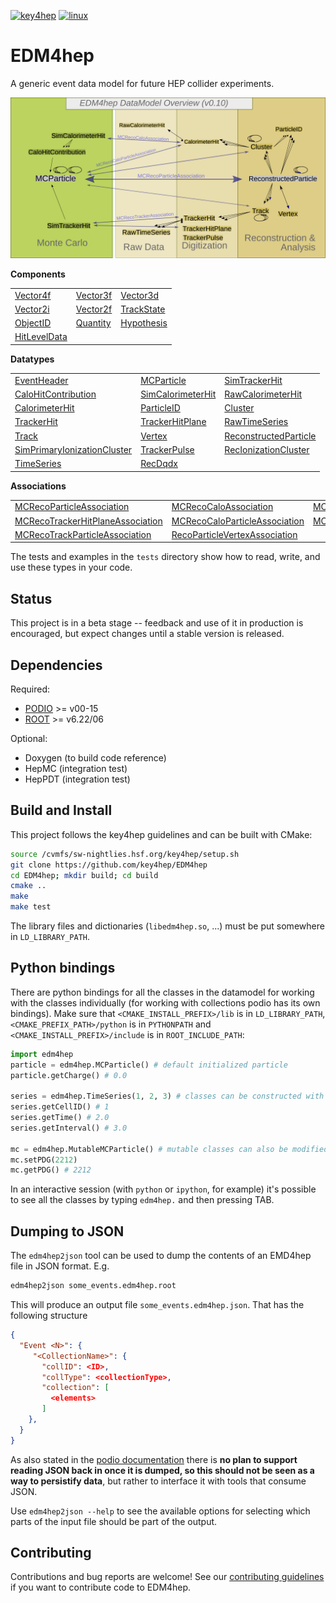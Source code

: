
[![key4hep](https://github.com/key4hep/EDM4hep/workflows/key4hep_linux/badge.svg)](https://github.com/key4hep/EDM4hep/actions/workflows/key4hep_linux.yml)
[![linux](https://github.com/key4hep/EDM4hep/actions/workflows/lcg_linux_with_podio.yml/badge.svg)](https://github.com/key4hep/EDM4hep/actions/workflows/lcg_linux_with_podio.yml)
# EDM4hep


A generic event data model for future HEP collider experiments.

![](doc/edm4hep_diagram.svg)

**Components**

| | | |
|-|-|-|
| [Vector4f](https://github.com/key4hep/EDM4hep/blob/main/edm4hep.yaml#L9)       | [Vector3f](https://github.com/key4hep/EDM4hep/blob/main/edm4hep.yaml#L26)  | [Vector3d](https://github.com/key4hep/EDM4hep/blob/main/edm4hep.yaml#L41)    |
| [Vector2i](https://github.com/key4hep/EDM4hep/blob/main/edm4hep.yaml#L60)      | [Vector2f](https://github.com/key4hep/EDM4hep/blob/main/edm4hep.yaml#L74)  | [TrackState](https://github.com/key4hep/EDM4hep/blob/main/edm4hep.yaml#L88)  |
| [ObjectID](https://github.com/key4hep/EDM4hep/blob/main/edm4hep.yaml#L111)     | [Quantity](https://github.com/key4hep/EDM4hep/blob/main/edm4hep.yaml#L123) | [Hypothesis](https://github.com/key4hep/EDM4hep/blob/main/edm4hep.yaml#L131) |
| [HitLevelData](https://github.com/key4hep/EDM4hep/blob/main/edm4hep.yaml#L138) | | |


**Datatypes**

| | | |
|-|-|-|
| [EventHeader](https://github.com/key4hep/EDM4hep/blob/main/edm4hep.yaml#L148)         | [MCParticle](https://github.com/key4hep/EDM4hep/blob/main/edm4hep.yaml#L158)        | [SimTrackerHit](https://github.com/key4hep/EDM4hep/blob/main/edm4hep.yaml#L227)         |
| [CaloHitContribution](https://github.com/key4hep/EDM4hep/blob/main/edm4hep.yaml#L261) | [SimCalorimeterHit](https://github.com/key4hep/EDM4hep/blob/main/edm4hep.yaml#L273) | [RawCalorimeterHit](https://github.com/key4hep/EDM4hep/blob/main/edm4hep.yaml#L285)     |
| [CalorimeterHit](https://github.com/key4hep/EDM4hep/blob/main/edm4hep.yaml#L294)      | [ParticleID](https://github.com/key4hep/EDM4hep/blob/main/edm4hep.yaml#L306)        | [Cluster](https://github.com/key4hep/EDM4hep/blob/main/edm4hep.yaml#L319)               |
| [TrackerHit](https://github.com/key4hep/EDM4hep/blob/main/edm4hep.yaml#L340)          | [TrackerHitPlane](https://github.com/key4hep/EDM4hep/blob/main/edm4hep.yaml#L357)   | [RawTimeSeries](https://github.com/key4hep/EDM4hep/blob/main/edm4hep.yaml#L378)                |
| [Track](https://github.com/key4hep/EDM4hep/blob/main/edm4hep.yaml#L391)               | [Vertex](https://github.com/key4hep/EDM4hep/blob/main/edm4hep.yaml#L410)            | [ReconstructedParticle](https://github.com/key4hep/EDM4hep/blob/main/edm4hep.yaml#L427) |
| [SimPrimaryIonizationCluster](https://github.com/key4hep/EDM4hep/blob/main/edm4hep.yaml#L531) | [TrackerPulse](https://github.com/key4hep/EDM4hep/blob/main/edm4hep.yaml#L549) | [RecIonizationCluster](https://github.com/key4hep/EDM4hep/blob/main/edm4hep.yaml#L562) |
| [TimeSeries](https://github.com/key4hep/EDM4hep/blob/main/edm4hep.yaml#L573) | [RecDqdx](https://github.com/key4hep/EDM4hep/blob/main/edm4hep.yaml#L585) |                                                                                          |

**Associations**

| | | |
|-|-|-|
| [MCRecoParticleAssociation](https://github.com/key4hep/EDM4hep/blob/main/edm4hep.yaml#L459)        | [MCRecoCaloAssociation](https://github.com/key4hep/EDM4hep/blob/main/edm4hep.yaml#L468)         | [MCRecoTrackerAssociation](https://github.com/key4hep/EDM4hep/blob/main/edm4hep.yaml#L477)         |
| [MCRecoTrackerHitPlaneAssociation](https://github.com/key4hep/EDM4hep/blob/main/edm4hep.yaml#L486) | [MCRecoCaloParticleAssociation](https://github.com/key4hep/EDM4hep/blob/main/edm4hep.yaml#L495) | [MCRecoClusterParticleAssociation](https://github.com/key4hep/EDM4hep/blob/main/edm4hep.yaml#L504) |
| [MCRecoTrackParticleAssociation](https://github.com/key4hep/EDM4hep/blob/main/edm4hep.yaml#L513)   | [RecoParticleVertexAssociation](https://github.com/key4hep/EDM4hep/blob/main/edm4hep.yaml#L522) |                                                                                                      |

The tests and examples in the `tests` directory show how to read, write, and use these types in your code.


## Status

This project is in a beta stage -- feedback and use of it in production is encouraged, but expect changes until a stable version is released.

## Dependencies

Required:

* [PODIO](https://github.com/AIDASoft/podio) >= v00-15
* [ROOT](https://github.com/root-project/root) >= v6.22/06

Optional:

* Doxygen (to build code reference)
* HepMC (integration test)
* HepPDT (integration test)

## Build and Install

This project follows the key4hep guidelines and can be built with CMake:

```sh
source /cvmfs/sw-nightlies.hsf.org/key4hep/setup.sh
git clone https://github.com/key4hep/EDM4hep
cd EDM4hep; mkdir build; cd build
cmake ..
make
make test
```

The library files and dictionaries (`libedm4hep.so`, ...) must be put somewhere in `LD_LIBRARY_PATH`.

## Python bindings
There are python bindings for all the classes in the datamodel for working with
the classes individually (for working with collections podio has its own
bindings). Make sure that `<CMAKE_INSTALL_PREFIX>/lib` is in `LD_LIBRARY_PATH`,
`<CMAKE_PREFIX_PATH>/python` is in `PYTHONPATH` and `<CMAKE_INSTALL_PREFIX>/include` is in `ROOT_INCLUDE_PATH`:
```python
import edm4hep
particle = edm4hep.MCParticle() # default initialized particle
particle.getCharge() # 0.0

series = edm4hep.TimeSeries(1, 2, 3) # classes can be constructed with non-default parameters
series.getCellID() # 1
series.getTime() # 2.0
series.getInterval() # 3.0

mc = edm4hep.MutableMCParticle() # mutable classes can also be modified
mc.setPDG(2212)
mc.getPDG() # 2212
```

In an interactive session (with `python` or `ipython`, for example) it's
possible to see all the classes by typing `edm4hep.` and then pressing TAB.

## Dumping to JSON
The `edm4hep2json` tool can be used to dump the contents of an EMD4hep file in
JSON format. E.g.

```bash
edm4hep2json some_events.edm4hep.root
```

This will produce an output file `some_events.edm4hep.json`. That has the following structure
```json
{
  "Event <N>": {
     "<CollectionName>": {
       "collID": <ID>,
       "collType": <collectionType>,
       "collection": [
         <elements>
       ]
    },
  }
}
```

As also stated in the [podio
documentation](https://github.com/AIDASoft/podio/blob/master/doc/advanced_topics.md#dumping-json)
there is **no plan to support reading JSON back in once it is dumped, so this
should not be seen as a way to persistify data**, but rather to interface it
with tools that consume JSON.

Use `edm4hep2json --help` to see the available options for selecting which parts
of the input file should be part of the output.

## Contributing

Contributions and bug reports are welcome! See our [contributing guidelines](doc/contributing.md) if you want to contribute code to EDM4hep.
